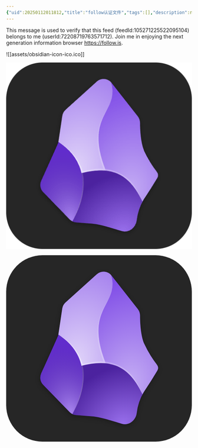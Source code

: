 ```yaml
---
{"uid":20250112011812,"title":"follow认证文件","tags":[],"description":null,"author":"曲淡歌","draft":false,"editable":false,"modified":20250123231504,"dg-publish":true,"dg-path":"自托管折腾/follow认证文件.md","permalink":"/自托管折腾/follow认证文件/","dgPassFrontmatter":true,"noteIcon":""}
---
```



This message is used to verify that this feed (feedId:105271225522095104) belongs to me (userId:72208719763571712). Join me in enjoying the next generation information browser https://follow.is.

![[assets/obsidian-icon-ico.ico]]

![assets/obsidian-icon-png.png](/img/user/107-%E6%88%91%E7%9A%84%E5%88%9B%E4%BD%9C/%E6%96%87%E5%AD%97/%E5%8D%9A%E5%AE%A2%E5%8F%91%E5%B8%83/%E8%87%AA%E6%89%98%E7%AE%A1%E6%8A%98%E8%85%BE/assets/obsidian-icon-png.png)

<svg id="custom-logo" width="512" height="512" viewBox="0 0 512 512" fill="none" xmlns="http://www.w3.org/2000/svg" style="height:100%;width:100%;">  <defs>    <radialGradient id="b" cx="0" cy="0" r="1" gradientUnits="userSpaceOnUse" gradientTransform="matrix(-48 -185 123 -32 179 429.7)">      <stop stop-color="#fff" stop-opacity=".4"/>      <stop offset="1" stop-opacity=".1"/>    </radialGradient>    <radialGradient id="c" cx="0" cy="0" r="1" gradientUnits="userSpaceOnUse" gradientTransform="matrix(41 -310 229 30 341.6 351.3)">      <stop stop-color="#fff" stop-opacity=".6"/>      <stop offset="1" stop-color="#fff" stop-opacity=".1"/>    </radialGradient>    <radialGradient id="d" cx="0" cy="0" r="1" gradientUnits="userSpaceOnUse" gradientTransform="matrix(57 -261 178 39 190.5 296.3)">      <stop stop-color="#fff" stop-opacity=".8"/>      <stop offset="1" stop-color="#fff" stop-opacity=".4"/>    </radialGradient>    <radialGradient id="e" cx="0" cy="0" r="1" gradientUnits="userSpaceOnUse" gradientTransform="matrix(-79 -133 153 -90 321.4 464.2)">      <stop stop-color="#fff" stop-opacity=".3"/>      <stop offset="1" stop-opacity=".3"/>    </radialGradient>    <radialGradient id="f" cx="0" cy="0" r="1" gradientUnits="userSpaceOnUse" gradientTransform="matrix(-29 136 -92 -20 300.7 149.9)">      <stop stop-color="#fff" stop-opacity="0"/>      <stop offset="1" stop-color="#fff" stop-opacity=".2"/>    </radialGradient>    <radialGradient id="g" cx="0" cy="0" r="1" gradientUnits="userSpaceOnUse" gradientTransform="matrix(72 73 -155 153 137.8 225.2)">      <stop stop-color="#fff" stop-opacity=".2"/>      <stop offset="1" stop-color="#fff" stop-opacity=".4"/>    </radialGradient>    <radialGradient id="h" cx="0" cy="0" r="1" gradientUnits="userSpaceOnUse" gradientTransform="matrix(20 118 -251 43 215.1 273.7)">      <stop stop-color="#fff" stop-opacity=".1"/>      <stop offset="1" stop-color="#fff" stop-opacity=".3"/>    </radialGradient>    <radialGradient id="i" cx="0" cy="0" r="1" gradientUnits="userSpaceOnUse" gradientTransform="matrix(-162 -85 268 -510 374.4 371.7)">      <stop stop-color="#fff" stop-opacity=".2"/>      <stop offset=".5" stop-color="#fff" stop-opacity=".2"/>      <stop offset="1" stop-color="#fff" stop-opacity=".3"/>    </radialGradient>    <filter id="a" x="80.1" y="37" width="351.1" height="443.2" filterUnits="userSpaceOnUse" color-interpolation-filters="sRGB">      <feFlood flood-opacity="0" result="BackgroundImageFix"/>      <feBlend in="SourceGraphic" in2="BackgroundImageFix" result="shape"/>      <feGaussianBlur stdDeviation="6.5" result="effect1_foregroundBlur_744_9191"/>    </filter>  </defs>  <rect id="logo-bg" fill="#262626" width="512" height="512" rx="100"/>  <g filter="url(#a)">    <path d="M359.2 437.5c-2.6 19-21.3 33.9-40 28.7-26.5-7.2-57.2-18.6-84.8-20.7l-42.4-3.2a28 28 0 0 1-18-8.3l-73-74.8a27.7 27.7 0 0 1-5.4-30.7s45-98.6 46.8-103.7c1.6-5.1 7.8-49.9 11.4-73.9a28 28 0 0 1 9-16.5L249 57.2a28 28 0 0 1 40.6 3.4l72.6 91.6a29.5 29.5 0 0 1 6.2 18.3c0 17.3 1.5 53 11.2 76a301.3 301.3 0 0 0 35.6 58.2 14 14 0 0 1 1 15.6c-6.3 10.7-18.9 31.3-36.6 57.6a142.2 142.2 0 0 0-20.5 59.6Z" fill="#000" fill-opacity=".3"/>  </g>  <path id="arrow" d="M359.9 434.3c-2.6 19.1-21.3 34-40 28.9-26.4-7.3-57-18.7-84.7-20.8l-42.3-3.2a27.9 27.9 0 0 1-18-8.4l-73-75a27.9 27.9 0 0 1-5.4-31s45.1-99 46.8-104.2c1.7-5.1 7.8-50 11.4-74.2a28 28 0 0 1 9-16.6l86.2-77.5a28 28 0 0 1 40.6 3.5l72.5 92a29.7 29.7 0 0 1 6.2 18.3c0 17.4 1.5 53.2 11.1 76.3a303 303 0 0 0 35.6 58.5 14 14 0 0 1 1.1 15.7c-6.4 10.8-18.9 31.4-36.7 57.9a143.3 143.3 0 0 0-20.4 59.8Z" fill="#6C31E3"/>  <path d="M182.7 436.4c33.9-68.7 33-118 18.5-153-13.2-32.4-37.9-52.8-57.3-65.5-.4 1.9-1 3.7-1.8 5.4L96.5 324.8a27.9 27.9 0 0 0 5.5 31l72.9 75c2.3 2.3 5 4.2 7.8 5.6Z" fill="url(#b)"/>  <path d="M274.9 297c9.1.9 18 2.9 26.8 6.1 27.8 10.4 53.1 33.8 74 78.9 1.5-2.6 3-5.1 4.6-7.5a1222 1222 0 0 0 36.7-57.9 14 14 0 0 0-1-15.7 303 303 0 0 1-35.7-58.5c-9.6-23-11-58.9-11.1-76.3 0-6.6-2.1-13.1-6.2-18.3l-72.5-92-1.2-1.5c5.3 17.5 5 31.5 1.7 44.2-3 11.8-8.6 22.5-14.5 33.8-2 3.8-4 7.7-5.9 11.7a140 140 0 0 0-15.8 58c-1 24.2 3.9 54.5 20 95Z" fill="url(#c)"/>  <path d="M274.8 297c-16.1-40.5-21-70.8-20-95 1-24 8-42 15.8-58l6-11.7c5.8-11.3 11.3-22 14.4-33.8a78.5 78.5 0 0 0-1.7-44.2 28 28 0 0 0-39.4-2l-86.2 77.5a28 28 0 0 0-9 16.6L144.2 216c0 .7-.2 1.3-.3 2 19.4 12.6 44 33 57.3 65.3 2.6 6.4 4.8 13.1 6.4 20.4a200 200 0 0 1 67.2-6.8Z" fill="url(#d)"/>  <path d="M320 463.2c18.6 5.1 37.3-9.8 39.9-29a153 153 0 0 1 15.9-52.2c-21-45.1-46.3-68.5-74-78.9-29.5-11-61.6-7.3-94.2.6 7.3 33.1 3 76.4-24.8 132.7 3.1 1.6 6.6 2.5 10.1 2.8l43.9 3.3c23.8 1.7 59.3 14 83.2 20.7Z" fill="url(#e)"/>  <path fill-rule="evenodd" clip-rule="evenodd" d="M255 200.5c-1.1 24 1.9 51.4 18 91.8l-5-.5c-14.5-42.1-17.7-63.7-16.6-88 1-24.3 8.9-43 16.7-59 2-4 6.6-11.5 8.6-15.3 5.8-11.3 9.7-17.2 13-27.5 4.8-14.4 3.8-21.2 3.2-28 3.7 24.5-10.4 45.8-21 67.5a145 145 0 0 0-17 59Z" fill="url(#f)"/>  <path fill-rule="evenodd" clip-rule="evenodd" d="M206 285.1c2 4.4 3.7 8 4.9 13.5l-4.3 1c-1.7-6.4-3-11-5.5-16.5-14.6-34.3-38-52-57-65 23 12.4 46.7 31.9 61.9 67Z" fill="url(#g)"/>  <path fill-rule="evenodd" clip-rule="evenodd" d="M211.1 303c8 37.5-1 85.2-27.5 131.6 22.2-46 33-90.1 24-131l3.5-.7Z" fill="url(#h)"/>  <path fill-rule="evenodd" clip-rule="evenodd" d="M302.7 299.5c43.5 16.3 60.3 52 72.8 81.9-15.5-31.2-37-65.7-74.4-78.5-28.4-9.8-52.4-8.6-93.5.7l-.9-4c43.6-10 66.4-11.2 96 0Z" fill="url(#i)"/></svg>
